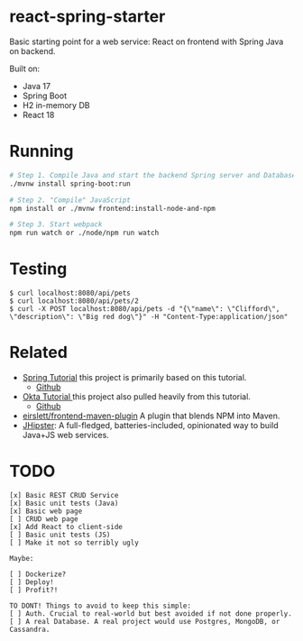 # react-spring-starter
Basic starting point for a web service: React on frontend with Spring Java on backend.

Built on:
- Java 17
- Spring Boot
- H2 in-memory DB
- React 18

# Running

```sh
# Step 1. Compile Java and start the backend Spring server and Database
./mvnw install spring-boot:run

# Step 2. "Compile" JavaScript
npm install or ./mvnw frontend:install-node-and-npm

# Step 3. Start webpack 
npm run watch or ./node/npm run watch
```

# Testing

```
$ curl localhost:8080/api/pets
$ curl localhost:8080/api/pets/2
$ curl -X POST localhost:8080/api/pets -d "{\"name\": \"Clifford\", \"description\": \"Big red dog\"}" -H "Content-Type:application/json"
```

# Related

- [Spring Tutorial](https://spring.io/guides/tutorials/react-and-spring-data-rest/) this project is primarily based on this tutorial.
    - [Github](https://github.com/spring-guides/tut-react-and-spring-data-rest)
- [Okta Tutorial ](https://developer.okta.com/blog/2022/06/17/simple-crud-react-and-spring-boot) this project also pulled heavily from this tutorial.
    - [Github]()
- [eirslett/frontend-maven-plugin](https://github.com/eirslett/frontend-maven-plugin) A plugin that blends NPM into Maven.
- [JHipster](https://www.jhipster.tech/): A full-fledged, batteries-included, opinionated way to build Java+JS web services.

# TODO

```
[x] Basic REST CRUD Service
[x] Basic unit tests (Java)
[x] Basic web page
[ ] CRUD web page
[x] Add React to client-side
[ ] Basic unit tests (JS)
[ ] Make it not so terribly ugly

Maybe:

[ ] Dockerize?
[ ] Deploy!
[ ] Profit?!

TO DONT! Things to avoid to keep this simple:
[ ] Auth. Crucial to real-world but best avoided if not done properly.
[ ] A real Database. A real project would use Postgres, MongoDB, or Cassandra.
```